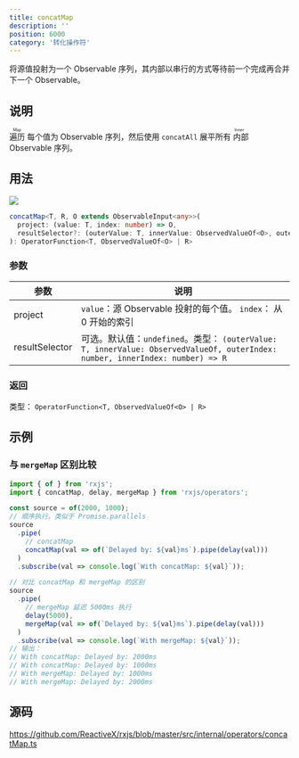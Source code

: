```yaml
---
title: concatMap
description: ''
position: 6000
category: '转化操作符'
---
```


<alert>

将源值投射为一个 Observable 序列，其内部以串行的方式等待前一个完成再合并下一个 Observable。

</alert>

## 说明

<ruby>遍历<rp>（</rp><rt>Map</rt><rp>）</rp></ruby> 每个值为 Observable 序列，然后使用 `concatAll` 展平所有 <ruby>内部<rp>（</rp><rt> Inner</rt><rp>）</rp></ruby> Observable 序列。

## 用法

![](https://rxjs.dev/assets/images/marble-diagrams/concatMap.png)

```ts
concatMap<T, R, O extends ObservableInput<any>>(
  project: (value: T, index: number) => O,
  resultSelector?: (outerValue: T, innerValue: ObservedValueOf<O>, outerIndex: number, innerIndex: number) => R
): OperatorFunction<T, ObservedValueOf<O> | R>
```

### 参数

| 参数           | 说明                                                                                                                          |
| -------------- | ----------------------------------------------------------------------------------------------------------------------------- |
| project        | `value`：源 Observable 投射的每个值。 `index`： 从 0 开始的索引                                                               |
| resultSelector | 可选。默认值：`undefined`。类型： `(outerValue: T, innerValue: ObservedValueOf, outerIndex: number, innerIndex: number) => R` |

### 返回

类型： `OperatorFunction<T, ObservedValueOf<O> | R>`

<adsbygoogle></adsbygoogle>

## 示例

### 与 `mergeMap` 区别比较

```ts
import { of } from 'rxjs';
import { concatMap, delay, mergeMap } from 'rxjs/operators';

const source = of(2000, 1000);
// 顺序执行，类似于 Promise.parallels
source
  .pipe(
    // concatMap
    concatMap(val => of(`Delayed by: ${val}ms`).pipe(delay(val)))
  )
  .subscribe(val => console.log(`With concatMap: ${val}`));

// 对比 concatMap 和 mergeMap 的区别
source
  .pipe(
    // mergeMap 延迟 5000ms 执行
    delay(5000),
    mergeMap(val => of(`Delayed by: ${val}ms`).pipe(delay(val)))
  )
  .subscribe(val => console.log(`With mergeMap: ${val}`));
// 输出：
// With concatMap: Delayed by: 2000ms
// With concatMap: Delayed by: 1000ms
// With mergeMap: Delayed by: 1000ms
// With mergeMap: Delayed by: 2000ms
```

## 源码

<https://github.com/ReactiveX/rxjs/blob/master/src/internal/operators/concatMap.ts>
